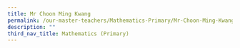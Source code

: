 ```yaml
---
title: Mr Choon Ming Kwang
permalink: /our-master-teachers/Mathematics-Primary/Mr-Choon-Ming-Kwang/
description: ""
third_nav_title: Mathematics (Primary)
---
```

